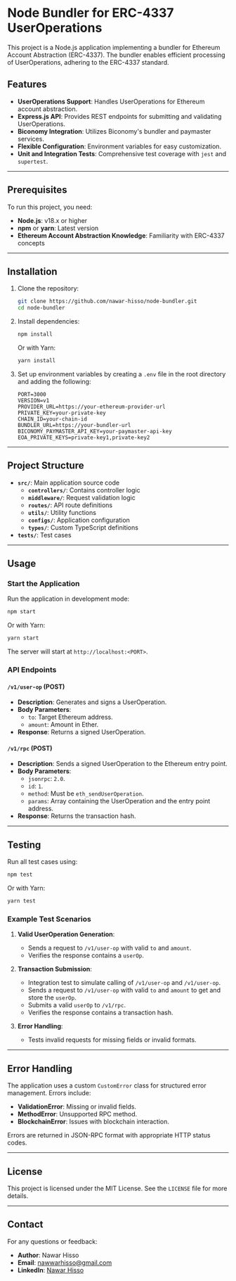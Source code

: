 # Node Bundler for ERC-4337 UserOperations

This project is a Node.js application implementing a bundler for Ethereum Account Abstraction (ERC-4337). The bundler enables efficient processing of UserOperations, adhering to the ERC-4337 standard.

## Features

- **UserOperations Support**: Handles UserOperations for Ethereum account abstraction.
- **Express.js API**: Provides REST endpoints for submitting and validating UserOperations.
- **Biconomy Integration**: Utilizes Biconomy's bundler and paymaster services.
- **Flexible Configuration**: Environment variables for easy customization.
- **Unit and Integration Tests**: Comprehensive test coverage with `jest` and `supertest`.

---

## Prerequisites

To run this project, you need:

- **Node.js**: v18.x or higher
- **npm** or **yarn**: Latest version
- **Ethereum Account Abstraction Knowledge**: Familiarity with ERC-4337 concepts

---

## Installation

1. Clone the repository:

   ```bash
   git clone https://github.com/nawar-hisso/node-bundler.git
   cd node-bundler
   ```

2. Install dependencies:

   ```bash
   npm install
   ```

   Or with Yarn:

   ```bash
   yarn install
   ```

3. Set up environment variables by creating a `.env` file in the root directory and adding the following:
   ```env
   PORT=3000
   VERSION=v1
   PROVIDER_URL=https://your-ethereum-provider-url
   PRIVATE_KEY=your-private-key
   CHAIN_ID=your-chain-id
   BUNDLER_URL=https://your-bundler-url
   BICONOMY_PAYMASTER_API_KEY=your-paymaster-api-key
   EOA_PRIVATE_KEYS=private-key1,private-key2
   ```

---

## Project Structure

- **`src/`**: Main application source code
  - **`controllers/`**: Contains controller logic
  - **`middleware/`**: Request validation logic
  - **`routes/`**: API route definitions
  - **`utils/`**: Utility functions
  - **`configs/`**: Application configuration
  - **`types/`**: Custom TypeScript definitions
- **`tests/`**: Test cases

---

## Usage

### Start the Application

Run the application in development mode:

```bash
npm start
```

Or with Yarn:

```bash
yarn start
```

The server will start at `http://localhost:<PORT>`.

### API Endpoints

#### `/v1/user-op` (POST)

- **Description**: Generates and signs a UserOperation.
- **Body Parameters**:
  - `to`: Target Ethereum address.
  - `amount`: Amount in Ether.
- **Response**: Returns a signed UserOperation.

#### `/v1/rpc` (POST)

- **Description**: Sends a signed UserOperation to the Ethereum entry point.
- **Body Parameters**:
  - `jsonrpc`: `2.0`.
  - `id`: `1`.
  - `method`: Must be `eth_sendUserOperation`.
  - `params`: Array containing the UserOperation and the entry point address.
- **Response**: Returns the transaction hash.

---

## Testing

Run all test cases using:

```bash
npm test
```

Or with Yarn:

```bash
yarn test
```

### Example Test Scenarios

1. **Valid UserOperation Generation**:

   - Sends a request to `/v1/user-op` with valid `to` and `amount`.
   - Verifies the response contains a `userOp`.

2. **Transaction Submission**:

   - Integration test to simulate calling of `/v1/user-op` and `/v1/user-op`.
   - Sends a request to `/v1/user-op` with valid `to` and `amount` to get and store the `userOp`.
   - Submits a valid `userOp` to `/v1/rpc`.
   - Verifies the response contains a transaction hash.

3. **Error Handling**:
   - Tests invalid requests for missing fields or invalid formats.

---

## Error Handling

The application uses a custom `CustomError` class for structured error management. Errors include:

- **ValidationError**: Missing or invalid fields.
- **MethodError**: Unsupported RPC method.
- **BlockchainError**: Issues with blockchain interaction.

Errors are returned in JSON-RPC format with appropriate HTTP status codes.

---

## License

This project is licensed under the MIT License. See the `LICENSE` file for more details.

---

## Contact

For any questions or feedback:

- **Author**: Nawar Hisso
- **Email**: [nawwarhisso@gmail.com](mailto:nawwarhisso@gmail.com)
- **LinkedIn**: [Nawar Hisso](https://www.linkedin.com/in/nawarhisso/)
